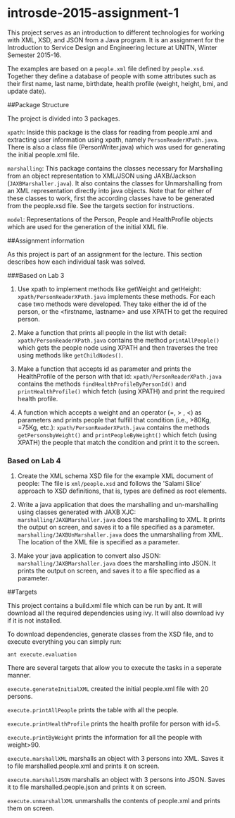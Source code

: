 # introsde-2015-assignment-1

This project serves as an introduction to different technologies for working with XML, XSD, and JSON from a Java program. It is an assignment for the Introduction to Service Design and Engineering lecture at UNITN, Winter Semester 2015-16.

The examples are based on a `people.xml` file defined by `people.xsd`. Together they define a database of people with some attributes such as their first name, last name, birthdate, health profile (weight, height, bmi, and update date).

##Package Structure

The project is divided into 3 packages.

`xpath`: Inside this package is the class for reading from people.xml and extracting user information using xpath, namely `PersonReaderXPath.java`. There is also a class file (PersonWriter.java) which was used for generating the initial people.xml file.

`marshalling`: This package contains the classes necessary for Marshalling from an object representation to XML/JSON using JAXB/Jackson (`JAXBMarshaller.java`). It also contains the classes for Unmarshalling from an XML representation directly into java objects. Note that for either of these classes to work, first the according classes have to be generated from the people.xsd file. See the targets section for instructions.

`model`: Representations of the Person, People and HealthProfile objects which are used for the generation of the initial XML file.

##Assignment information

As this project is part of an assignment for the lecture. This section describes how each individual task was solved.

###Based on Lab 3

1. Use xpath to implement methods like getWeight and getHeight:
	`xpath/PersonReaderXPath.java` implements these methods. For each case two methods were developed. They take either the id of the person, or the <firstname, lastname> and use XPATH to get the required person.

2. Make a function that prints all people in the list with detail:
	`xpath/PersonReaderXPath.java` contains the method `printAllPeople()` which gets the people node using XPATH and then traverses the tree using methods like `getChildNodes()`.

3. Make a function that accepts id as parameter and prints the HealthProfile of the person with that id:
	`xpath/PersonReaderXPath.java` contains the methods `findHealthProfileByPersonId()` and `printHealthProfile()` which fetch (using XPATH) and print the required health profile.

4. A function which accepts a weight and an operator (=, > , <) as parameters and prints people that fulfill that condition (i.e., >80Kg, =75Kg, etc.):
	`xpath/PersonReaderXPath.java` contains the methods `getPersonsbyWeight()` and `printPeopleByWeight()` which fetch (using XPATH) the people that match the condition and print it to the screen.

### Based on Lab 4

1. Create the XML schema XSD file for the example XML document of people:
	The file is `xml/people.xsd` and follows the 'Salami Slice' approach to XSD definitions, that is, types are defined as root elements.

2. Write a java application that does the marshalling and un-marshalling using classes generated with JAXB XJC:
	`marshalling/JAXBMarshaller.java` does the marshalling to XML. It prints the output on screen, and saves it to a file specified as a parameter.
	`marshalling/JAXBUnMarshaller.java` does the unmarshalling from XML. The location of the XML file is specified as a parameter.

3. Make your java application to convert also JSON:
	`marshalling/JAXBMarshaller.java` does the marshalling into JSON. It prints the output on screen, and saves it to a file specified as a parameter.


##Targets

This project contains a build.xml file which can be run by ant. It will download all the required dependencies using ivy. It will also download ivy if it is not installed.

To download dependencies, generate classes from the XSD file, and to execute everything you can simply run:
```
ant execute.evaluation
```

There are several targets that allow you to execute the tasks in a seperate manner.

`execute.generateInitialXML` created the initial people.xml file with 20 persons.

`execute.printAllPeople` prints the table with all the people.

`execute.printHealthProfile` prints the health profile for person with id=5.

`execute.printByWeight` prints the information for all the people with weight>90.

`execute.marshallXML` marshalls an object with 3 persons into XML. Saves it to file marshalled.people.xml and prints it on screen.

`execute.marshallJSON` marshalls an object with 3 persons into JSON. Saves it to file marshalled.people.json and prints it on 
screen.

`execute.unmarshallXML` unmarshalls the contents of people.xml and prints them on screen.